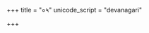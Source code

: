 +++
title = "०५"
unicode_script = "devanagari"

+++

<div class="js_include" includetitle="false" newlevelforh1="2" unfilled url="/devaH/AryaH/hindukaH/misc-devas/yajuH/shiro_me_shrIH/"></div> 